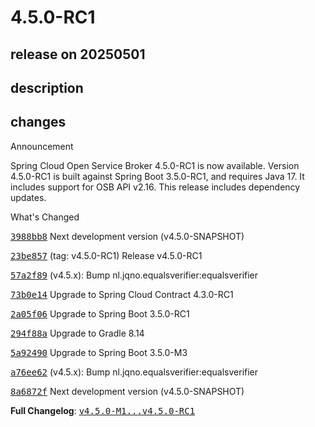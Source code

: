 # 4.5.0-RC1

## release on 20250501

## description

## changes

Announcement

Spring Cloud Open Service Broker 4.5.0-RC1 is now available. Version 4.5.0-RC1 is built against Spring Boot 3.5.0-RC1, and requires Java 17. It includes support for OSB API v2.16. This release includes dependency updates.

What's Changed

<a class="commit-link" data-hovercard-type="commit" data-hovercard-url="https://github.com/spring-cloud/spring-cloud-open-service-broker/commit/3988bb8e593fc2002a848ee0164630c6ebdaca41/hovercard" href="https://github.com/spring-cloud/spring-cloud-open-service-broker/commit/3988bb8e593fc2002a848ee0164630c6ebdaca41"><tt>3988bb8</tt></a> Next development version (v4.5.0-SNAPSHOT)

<a class="commit-link" data-hovercard-type="commit" data-hovercard-url="https://github.com/spring-cloud/spring-cloud-open-service-broker/commit/23be8578e2e2b723e00de974ddb119492c4d95a8/hovercard" href="https://github.com/spring-cloud/spring-cloud-open-service-broker/commit/23be8578e2e2b723e00de974ddb119492c4d95a8"><tt>23be857</tt></a> (tag: v4.5.0-RC1) Release v4.5.0-RC1

<a class="commit-link" data-hovercard-type="commit" data-hovercard-url="https://github.com/spring-cloud/spring-cloud-open-service-broker/commit/57a2f8950e936b695f6487923b8e5ab9a06f21a2/hovercard" href="https://github.com/spring-cloud/spring-cloud-open-service-broker/commit/57a2f8950e936b695f6487923b8e5ab9a06f21a2"><tt>57a2f89</tt></a> (v4.5.x): Bump nl.jqno.equalsverifier:equalsverifier

<a class="commit-link" data-hovercard-type="commit" data-hovercard-url="https://github.com/spring-cloud/spring-cloud-open-service-broker/commit/73b0e1449bad5e3a17f26103149a6834ac710848/hovercard" href="https://github.com/spring-cloud/spring-cloud-open-service-broker/commit/73b0e1449bad5e3a17f26103149a6834ac710848"><tt>73b0e14</tt></a> Upgrade to Spring Cloud Contract 4.3.0-RC1

<a class="commit-link" data-hovercard-type="commit" data-hovercard-url="https://github.com/spring-cloud/spring-cloud-open-service-broker/commit/2a05f069354ee593b9bb873f4fe4f167dbc8c27d/hovercard" href="https://github.com/spring-cloud/spring-cloud-open-service-broker/commit/2a05f069354ee593b9bb873f4fe4f167dbc8c27d"><tt>2a05f06</tt></a> Upgrade to Spring Boot 3.5.0-RC1

<a class="commit-link" data-hovercard-type="commit" data-hovercard-url="https://github.com/spring-cloud/spring-cloud-open-service-broker/commit/294f88a9b11c786b01aa3e47ea7beae37bf547ab/hovercard" href="https://github.com/spring-cloud/spring-cloud-open-service-broker/commit/294f88a9b11c786b01aa3e47ea7beae37bf547ab"><tt>294f88a</tt></a> Upgrade to Gradle 8.14

<a class="commit-link" data-hovercard-type="commit" data-hovercard-url="https://github.com/spring-cloud/spring-cloud-open-service-broker/commit/5a92490e8d475b72cd675db1894dc000d719068c/hovercard" href="https://github.com/spring-cloud/spring-cloud-open-service-broker/commit/5a92490e8d475b72cd675db1894dc000d719068c"><tt>5a92490</tt></a> Upgrade to Spring Boot 3.5.0-M3

<a class="commit-link" data-hovercard-type="commit" data-hovercard-url="https://github.com/spring-cloud/spring-cloud-open-service-broker/commit/a76ee62001980c10ab413cd719af11fee373f024/hovercard" href="https://github.com/spring-cloud/spring-cloud-open-service-broker/commit/a76ee62001980c10ab413cd719af11fee373f024"><tt>a76ee62</tt></a> (v4.5.x): Bump nl.jqno.equalsverifier:equalsverifier

<a class="commit-link" data-hovercard-type="commit" data-hovercard-url="https://github.com/spring-cloud/spring-cloud-open-service-broker/commit/8a6872fbb4fb72ec10dae5d1bb8119d8c1d5118d/hovercard" href="https://github.com/spring-cloud/spring-cloud-open-service-broker/commit/8a6872fbb4fb72ec10dae5d1bb8119d8c1d5118d"><tt>8a6872f</tt></a> Next development version (v4.5.0-SNAPSHOT)

<strong>Full Changelog</strong>: <a class="commit-link" href="https://github.com/spring-cloud/spring-cloud-open-service-broker/compare/v4.5.0-M1...v4.5.0-RC1"><tt>v4.5.0-M1...v4.5.0-RC1</tt></a>

